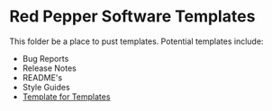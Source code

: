 # Red Pepper Software Templates

This folder be a place to pust templates. Potential templates include: 
* Bug Reports
* Release Notes
* README's
* Style Guides
* [Template for Templates](./TemplateTemplate.md)

